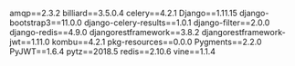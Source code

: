 amqp==2.3.2
billiard==3.5.0.4
celery==4.2.1
Django==1.11.15
django-bootstrap3==11.0.0
django-celery-results==1.0.1
django-filter==2.0.0
django-redis==4.9.0
djangorestframework==3.8.2
djangorestframework-jwt==1.11.0
kombu==4.2.1
pkg-resources==0.0.0
Pygments==2.2.0
PyJWT==1.6.4
pytz==2018.5
redis==2.10.6
vine==1.1.4
